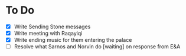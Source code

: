 # To Do

- [x] Write Sending Stone messages
- [x] Write meeting with Raqayiqi
- [x] Write ending music for them entering the palace
- [ ] Resolve what Sarnos and Norvin do [waiting] on response from E&A
